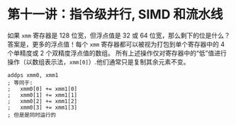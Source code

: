 # 第十一讲：指令级并行, SIMD 和流水线

如果 ```xmm``` 寄存器是 128 位宽，但浮点值是 32 或 64 位宽，那么剩下的位是什么？答案是，更多的浮点值！每个 ```xmm``` 寄存器都可以被视为打包到单个寄存器中的 4 个单精度或 2 个双精度浮点值的数组。 所有上述操作仅对寄存器中的“低”值进行操作（以数组表示法，```xmm[0]```）.他们通常只是复制其余元素不变。

```x86asm
addps xmm0, xmm1
; 等同于:
;   xmm0[0] += xmm1[0]
;   xmm0[1] += xmm1[1]
;   xmm0[2] += xmm1[2]
;   xmm0[3] += xmm1[3]
; 但是是同时运行的
```